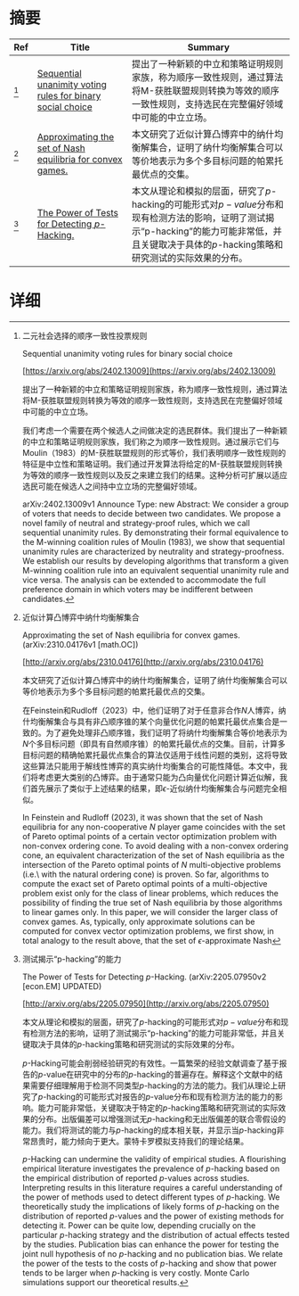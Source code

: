 # 摘要

| Ref | Title | Summary |
| --- | --- | --- |
| [^1] | [Sequential unanimity voting rules for binary social choice](https://arxiv.org/abs/2402.13009) | 提出了一种新颖的中立和策略证明规则家族，称为顺序一致性规则，通过算法将M-获胜联盟规则转换为等效的顺序一致性规则，支持选民在完整偏好领域中可能的中立立场。 |
| [^2] | [Approximating the set of Nash equilibria for convex games.](http://arxiv.org/abs/2310.04176) | 本文研究了近似计算凸博弈中的纳什均衡解集合，证明了纳什均衡解集合可以等价地表示为多个多目标问题的帕累托最优点的交集。 |
| [^3] | [The Power of Tests for Detecting $p$-Hacking.](http://arxiv.org/abs/2205.07950) | 本文从理论和模拟的层面，研究了$p$-hacking的可能形式对$p-value$分布和现有检测方法的影响，证明了测试揭示“p-hacking”的能力可能非常低，并且关键取决于具体的$p$-hacking策略和研究测试的实际效果的分布。 |

# 详细

[^1]: 二元社会选择的顺序一致性投票规则

    Sequential unanimity voting rules for binary social choice

    [https://arxiv.org/abs/2402.13009](https://arxiv.org/abs/2402.13009)

    提出了一种新颖的中立和策略证明规则家族，称为顺序一致性规则，通过算法将M-获胜联盟规则转换为等效的顺序一致性规则，支持选民在完整偏好领域中可能的中立立场。

    

    我们考虑一个需要在两个候选人之间做决定的选民群体。我们提出了一种新颖的中立和策略证明规则家族，我们称之为顺序一致性规则。通过展示它们与Moulin（1983）的M-获胜联盟规则的形式等价，我们表明顺序一致性规则的特征是中立性和策略证明。我们通过开发算法将给定的M-获胜联盟规则转换为等效的顺序一致性规则以及反之来建立我们的结果。这种分析可扩展以适应选民可能在候选人之间持中立立场的完整偏好领域。

    arXiv:2402.13009v1 Announce Type: new  Abstract: We consider a group of voters that needs to decide between two candidates. We propose a novel family of neutral and strategy-proof rules, which we call sequential unanimity rules. By demonstrating their formal equivalence to the M-winning coalition rules of Moulin (1983), we show that sequential unanimity rules are characterized by neutrality and strategy-proofness. We establish our results by developing algorithms that transform a given M-winning coalition rule into an equivalent sequential unanimity rule and vice versa. The analysis can be extended to accommodate the full preference domain in which voters may be indifferent between candidates.
    
[^2]: 近似计算凸博弈中纳什均衡解集合

    Approximating the set of Nash equilibria for convex games. (arXiv:2310.04176v1 [math.OC])

    [http://arxiv.org/abs/2310.04176](http://arxiv.org/abs/2310.04176)

    本文研究了近似计算凸博弈中的纳什均衡解集合，证明了纳什均衡解集合可以等价地表示为多个多目标问题的帕累托最优点的交集。

    

    在Feinstein和Rudloff（2023）中，他们证明了对于任意非合作$N$人博弈，纳什均衡解集合与具有非凸顺序锥的某个向量优化问题的帕累托最优点集合是一致的。为了避免处理非凸顺序锥，我们证明了将纳什均衡解集合等价地表示为$N$个多目标问题（即具有自然顺序锥）的帕累托最优点的交集。目前，计算多目标问题的精确帕累托最优点集合的算法仅适用于线性问题的类别，这将导致这些算法只能用于解线性博弈的真实纳什均衡集合的可能性降低。本文中，我们将考虑更大类别的凸博弈。由于通常只能为凸向量优化问题计算近似解，我们首先展示了类似于上述结果的结果，即$\epsilon$-近似纳什均衡解集合与问题完全相似。

    In Feinstein and Rudloff (2023), it was shown that the set of Nash equilibria for any non-cooperative $N$ player game coincides with the set of Pareto optimal points of a certain vector optimization problem with non-convex ordering cone. To avoid dealing with a non-convex ordering cone, an equivalent characterization of the set of Nash equilibria as the intersection of the Pareto optimal points of $N$ multi-objective problems (i.e.\ with the natural ordering cone) is proven. So far, algorithms to compute the exact set of Pareto optimal points of a multi-objective problem exist only for the class of linear problems, which reduces the possibility of finding the true set of Nash equilibria by those algorithms to linear games only.  In this paper, we will consider the larger class of convex games. As, typically, only approximate solutions can be computed for convex vector optimization problems, we first show, in total analogy to the result above, that the set of $\epsilon$-approximate Nash
    
[^3]: 测试揭示“p-hacking”的能力

    The Power of Tests for Detecting $p$-Hacking. (arXiv:2205.07950v2 [econ.EM] UPDATED)

    [http://arxiv.org/abs/2205.07950](http://arxiv.org/abs/2205.07950)

    本文从理论和模拟的层面，研究了$p$-hacking的可能形式对$p-value$分布和现有检测方法的影响，证明了测试揭示“p-hacking”的能力可能非常低，并且关键取决于具体的$p$-hacking策略和研究测试的实际效果的分布。

    

    $p$-Hacking可能会削弱经验研究的有效性。一篇繁荣的经验文献调查了基于报告的$p$-value在研究中的分布的$p$-hacking的普遍存在。解释这个文献中的结果需要仔细理解用于检测不同类型$p$-hacking的方法的能力。我们从理论上研究了$p$-hacking的可能形式对报告的$p$-value分布和现有检测方法的能力的影响。能力可能非常低，关键取决于特定的$p$-hacking策略和研究测试的实际效果的分布。出版偏差可以增强测试无$p$-hacking和无出版偏差的联合零假设的能力。我们将测试的能力与$p$-hacking的成本相关联，并显示当$p$-hacking非常昂贵时，能力倾向于更大。蒙特卡罗模拟支持我们的理论结果。

    $p$-Hacking can undermine the validity of empirical studies. A flourishing empirical literature investigates the prevalence of $p$-hacking based on the empirical distribution of reported $p$-values across studies. Interpreting results in this literature requires a careful understanding of the power of methods used to detect different types of $p$-hacking. We theoretically study the implications of likely forms of $p$-hacking on the distribution of reported $p$-values and the power of existing methods for detecting it. Power can be quite low, depending crucially on the particular $p$-hacking strategy and the distribution of actual effects tested by the studies. Publication bias can enhance the power for testing the joint null hypothesis of no $p$-hacking and no publication bias. We relate the power of the tests to the costs of $p$-hacking and show that power tends to be larger when $p$-hacking is very costly. Monte Carlo simulations support our theoretical results.
    

